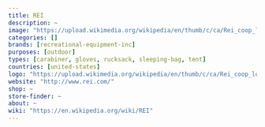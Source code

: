 ```yaml
---
title: REI
description: ~
image: "https://upload.wikimedia.org/wikipedia/en/thumb/c/ca/Rei_coop_logo.png/170px-Rei_coop_logo.png"
categories: []
brands: [recreational-equipment-inc]
purposes: [outdoor]
types: [carabiner, gloves, rucksack, sleeping-bag, tent]
countries: [united-states]
logo: "https://upload.wikimedia.org/wikipedia/en/thumb/c/ca/Rei_coop_logo.png/170px-Rei_coop_logo.png"
website: "http://www.rei.com/"
shop: ~
store-finder: ~
about: ~
wiki: "https://en.wikipedia.org/wiki/REI"
---
```


